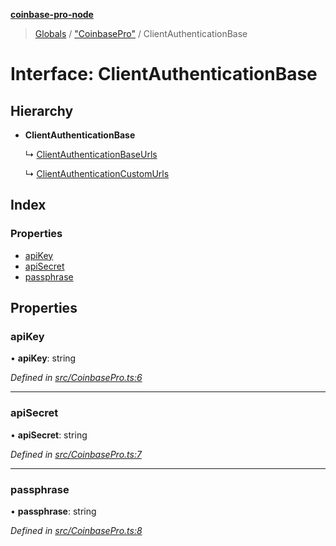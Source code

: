 **[coinbase-pro-node](../README.md)**

> [Globals](../globals.md) / ["CoinbasePro"](../modules/_coinbasepro_.md) / ClientAuthenticationBase

# Interface: ClientAuthenticationBase

## Hierarchy

- **ClientAuthenticationBase**

  ↳ [ClientAuthenticationBaseUrls](_coinbasepro_.clientauthenticationbaseurls.md)

  ↳ [ClientAuthenticationCustomUrls](_coinbasepro_.clientauthenticationcustomurls.md)

## Index

### Properties

- [apiKey](_coinbasepro_.clientauthenticationbase.md#apikey)
- [apiSecret](_coinbasepro_.clientauthenticationbase.md#apisecret)
- [passphrase](_coinbasepro_.clientauthenticationbase.md#passphrase)

## Properties

### apiKey

• **apiKey**: string

_Defined in [src/CoinbasePro.ts:6](https://github.com/bennycode/coinbase-pro-node/blob/e431220/src/CoinbasePro.ts#L6)_

---

### apiSecret

• **apiSecret**: string

_Defined in [src/CoinbasePro.ts:7](https://github.com/bennycode/coinbase-pro-node/blob/e431220/src/CoinbasePro.ts#L7)_

---

### passphrase

• **passphrase**: string

_Defined in [src/CoinbasePro.ts:8](https://github.com/bennycode/coinbase-pro-node/blob/e431220/src/CoinbasePro.ts#L8)_
